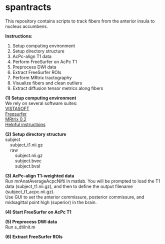 # spantracts

This repository contains scripts to track fibers from the anterior insula to nucleus accumbens.

<b>Instructions: </b></br>
1) Setup computing environment </br>
2) Setup directory structure </br>
3) AcPc-align T1 data </br>
4) Perform FreeSurfer on AcPc T1 </br>
5) Preprocess DWI data </br>
6) Extract FreeSurfer ROIs </br>
7) Perform MRtrix tractography </br>
8) Visualize fibers and clean outliers </br>
9) Extract diffusion tensor metrics along fibers </br>

<b>(1) Setup computing environment </b></br>
We rely on several software suites: </br> 
<a href="https://github.com/vistalab/vistasoft">VISTASOFT</a></br>
<a href="https://surfer.nmr.mgh.harvard.edu/fswiki/DownloadAndInstall">Freesurfer </a></br>
<a href="http://jdtournier.github.io/mrtrix-0.2/">MRtrix 0.2</a></br>
<a href="http://web.stanford.edu/group/vista/cgi-bin/wiki/index.php/MrDiffusion">Helpful instructions</a></br>

<b>(2) Setup directory structure </b></br>
subject </br>
&nbsp;&nbsp;&nbsp;&nbsp;subject_t1.nii.gz</br>
&nbsp;&nbsp;&nbsp;&nbsp;raw </br>
&nbsp;&nbsp;&nbsp;&nbsp;&nbsp;&nbsp;&nbsp;&nbsp;subject.nii.gz </br>
&nbsp;&nbsp;&nbsp;&nbsp;&nbsp;&nbsp;&nbsp;&nbsp;subject.bvec </br>
&nbsp;&nbsp;&nbsp;&nbsp;&nbsp;&nbsp;&nbsp;&nbsp;subject.bval </br>

<b>(3) AcPc-align T1-weighted data </b></br>
Run mrAnatAverageAcpcNifti in matlab. You will be prompted to load the T1 data (subject_t1.nii.gz), and then to define the output filename (subject_t1_acpc.nii.gz). </br>
Use GUI to set the anterior commissure, posterior commissure, and midsagittal point high (superior) in the brain. </br>

<b>(4) Start FreeSurfer on AcPc T1</b>

<b>(5) Preprocess DWI data</b></br>
Run s_dtiInit.m

<b>(6) Extract FreeSurfer ROIs</b></br>
